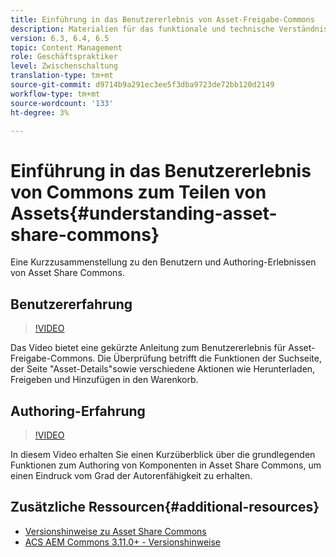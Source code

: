 ```yaml
---
title: Einführung in das Benutzererlebnis von Asset-Freigabe-Commons
description: Materialien für das funktionale und technische Verständnis Assets Gemeinsames Komma
version: 6.3, 6.4, 6.5
topic: Content Management
role: Geschäftspraktiker
level: Zwischenschaltung
translation-type: tm+mt
source-git-commit: d9714b9a291ec3ee5f3dba9723de72bb120d2149
workflow-type: tm+mt
source-wordcount: '133'
ht-degree: 3%

---
```



# Einführung in das Benutzererlebnis von Commons zum Teilen von Assets{#understanding-asset-share-commons}

Eine Kurzzusammenstellung zu den Benutzern und Authoring-Erlebnissen von Asset Share Commons.

## Benutzererfahrung

>[!VIDEO](https://video.tv.adobe.com/v/20497/?quality=9&learn=on)

Das Video bietet eine gekürzte Anleitung zum Benutzererlebnis für Asset-Freigabe-Commons. Die Überprüfung betrifft die Funktionen der Suchseite, der Seite &quot;Asset-Details&quot;sowie verschiedene Aktionen wie Herunterladen, Freigeben und Hinzufügen in den Warenkorb.

## Authoring-Erfahrung

>[!VIDEO](https://video.tv.adobe.com/v/20498/?quality=9&learn=on)

In diesem Video erhalten Sie einen Kurzüberblick über die grundlegenden Funktionen zum Authoring von Komponenten in Asset Share Commons, um einen Eindruck vom Grad der Autorenfähigkeit zu erhalten.

## Zusätzliche Ressourcen{#additional-resources}

* [Versionshinweise zu Asset Share Commons](https://github.com/Adobe-Marketing-Cloud/asset-share-commons/releases)
* [ACS AEM Commons 3.11.0+ - Versionshinweise](https://github.com/Adobe-Consulting-Services/acs-aem-commons/releases)